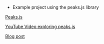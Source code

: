 * Example project using the peaks.js library

[Peaks.js](https://waveform.prototyping.bbc.co.uk/)

[YouTube Video exploring peaks.js](https://www.youtube.com/watch?v=gpDOYDCU0TA)

[Blog post](https://zolmok.org/peaks-js/)

